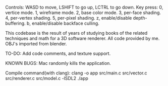 Controls: WASD to move, LSHIFT to go up, LCTRL to go down.
Key press:
    0, vertice mode.
    1, wireframe mode.
    2, base color mode.
    3, per-face shading.
    4, per-vertex shading.
    5, per-pixel shading.
    z, enable/disable depth-buffering.
    b, enable/disable backface culling.

This codebase is the result of years of studying books of the related techniques and math for a 3D software renderer.
All code provided by me. OBJ's imported from blender.

TO-DO: Add code comments, and texture support.

KNOWN BUGS: Mac randomly kills the application.

Compile command(with clang):    clang -o app src/main.c src/vector.c src/renderer.c src/model.c -lSDL2
                                ./app